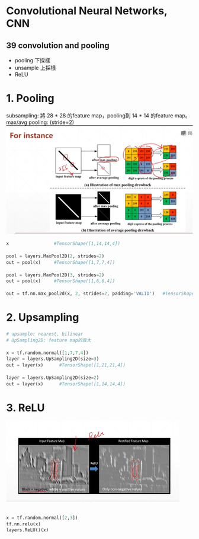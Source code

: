# Convolutional Neural Networks, CNN  
## 39 convolution and pooling  

* pooling 下採樣
* unsample 上採樣  
* ReLU  

# 1. Pooling  
   
subsampling: 將 28 * 28 的feature map，pooling到 14 * 14 的feature map。  
max/avg pooling: (stride=2)
![](pooling.png)

```py
x                 #TensorShape([1,14,14,4])

pool = layers.MaxPool2D(2, strides=2)
out = pool(x)     #TensorShape([1,7,7,4])

pool = layers.MaxPool2D(3, strides=2)
out = pool(x)     #TensorShape([1,6,6,4])

out = tf.nn.max_pool2d(x, 2, strides=2, padding='VALID')   #TensorShape([1,7,7,4])

```
# 2. Upsampling
```py
# upsample: nearest, bilinear
# UpSampling2D: feature map的放大

x = tf.random.normal([1,7,7,4])
layer = layers.UpSampling2D(size=3)
out = layer(x)      #TensorShape([1,21,21,4])

layer = layers.UpSampling2D(size=2)
out = layer(x)      #TensorShape([1,14,14,4])

```

# 3. ReLU
![](ReLU.png)
  
```py

x = tf.random.normal([2,3])
tf.nn.relu(x)
layers.ReLU()(x)

```

